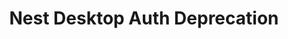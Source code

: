 ---
title: "Nest Desktop Auth Deprecation"
description: "The primary authentication method recommended by the Nest Home Assistant integration called Desktop, Installed App or OOB auth was deprecated for new uses on February 28th, 2022 and will be disabled for all users on October 3, 2022."
---
